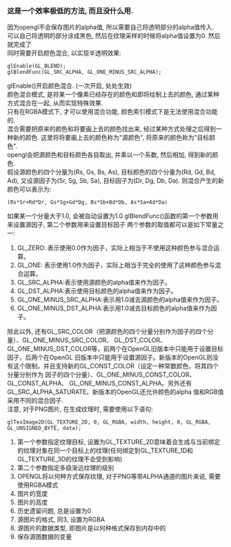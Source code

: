### 这是一个效率极低的方法, 而且没什么用.
因为opengl不会保存图片的alpha值, 所以需要自己将透明部分的alpha值传入.  
可以自己将透明的部分涂成黑色, 然后在纹理采样的时候将alpha值设置为0.
然后就完成了  
同时需要开启颜色混合, 以实现半透明效果:  
```
glEnable(GL_BLEND);
glBlendFunc(GL_SRC_ALPHA, GL_ONE_MINUS_SRC_ALPHA);
```
glEnable()开启颜色混合. (一次开启, 处处生效)  
颜色混合模式, 是将某一个像素已经存在的颜色和即将绘制上去的颜色, 通过某种方式混合在一起, 从而实现特殊效果.  
只有在RGBA模式下, 才可以使用混合功能, 颜色索引模式下是无法使用混合功能的.  
混合需要把原来的颜色和将要画上去的颜色找出来, 经过某种方式处理之后得到一种新的颜色. 这里将将要画上去的颜色称为"源颜色", 将原来的颜色称为"目标颜色".  
opengl会把源颜色和目标颜色各自取出, 并乘以一个系数, 然后相加, 得到新的颜色.  
假设源颜色的四个分量为(Rs, Gs, Bs, As), 目标颜色的四个分量为(Rd, Gd, Bd, Ad), 又设源因子为(Sr, Sg, Sb, Sa), 目标因子为(Dr, Dg, Db, Da). 则混合产生的新颜色可以表示为:  
```
(Rs*Sr+Rd*Dr, Gs*Sg+Gd*Dg, Bs*Sb+Bd*Db, As*Sa+Ad*Da)  
```
如果某一个分量大于1.0, 会被自动设置为1.0
glBlendFunc()函数的第一个参数用来设置源因子, 第二个参数用来设置目标因子
两个参数的取值都可以是如下常量之一:  
1. GL_ZERO:     表示使用0.0作为因子，实际上相当于不使用这种颜色参与混合运算。
2. GL_ONE:      表示使用1.0作为因子，实际上相当于完全的使用了这种颜色参与混合运算。
3. GL_SRC_ALPHA:表示使用源颜色的alpha值来作为因子。
4. GL_DST_ALPHA:表示使用目标颜色的alpha值来作为因子。
5. GL_ONE_MINUS_SRC_ALPHA:表示用1.0减去源颜色的alpha值来作为因子。
6. GL_ONE_MINUS_DST_ALPHA:表示用1.0减去目标颜色的alpha值来作为因子。

除此以外, 还有GL_SRC_COLOR（把源颜色的四个分量分别作为因子的四个分量）、GL_ONE_MINUS_SRC_COLOR、 GL_DST_COLOR、GL_ONE_MINUS_DST_COLOR等，前两个在OpenGL旧版本中只能用于设置目标因子，后两个在OpenGL 旧版本中只能用于设置源因子。新版本的OpenGL则没有这个限制，并且支持新的GL_CONST_COLOR（设定一种常数颜色，将其四个分量分别作为 因子的四个分量）、GL_ONE_MINUS_CONST_COLOR、GL_CONST_ALPHA、 GL_ONE_MINUS_CONST_ALPHA。另外还有GL_SRC_ALPHA_SATURATE。新版本的OpenGL还允许颜色的alpha 值和RGB值采用不同的混合因子.  
注意, 对于PNG图片, 在生成纹理时, 需要使用以下语句:
```
glTexImage2D(GL_TEXTURE_2D, 0, GL_RGBA, width, height, 0, GL_RGBA, GL_UNSIGNED_BYTE, data);
```
1. 第一个参数指定纹理目标, 设置为GL_TEXTURE_2D意味着会生成与当前绑定的纹理对象在同一个目标上的纹理(任何绑定到GL_TEXTURE_1D和GL_TEXTURE_3D的纹理不会受到影响)
2. 第二个参数指定多级渐远纹理的级别  
3. OPENGL将以何种方式保存纹理, 对于PNG等带ALPHA通道的图片来说, 需要使用RGBA模式
4. 图片的宽度  
5. 图片的高度  
6. 历史遗留问题, 总是设置为0  
7. 源图片的格式, 同3, 设置为RGBA  
8. 源图片的数据类型, 即图片是以何种格式保存到内存中的  
9. 保存源图数据的变量